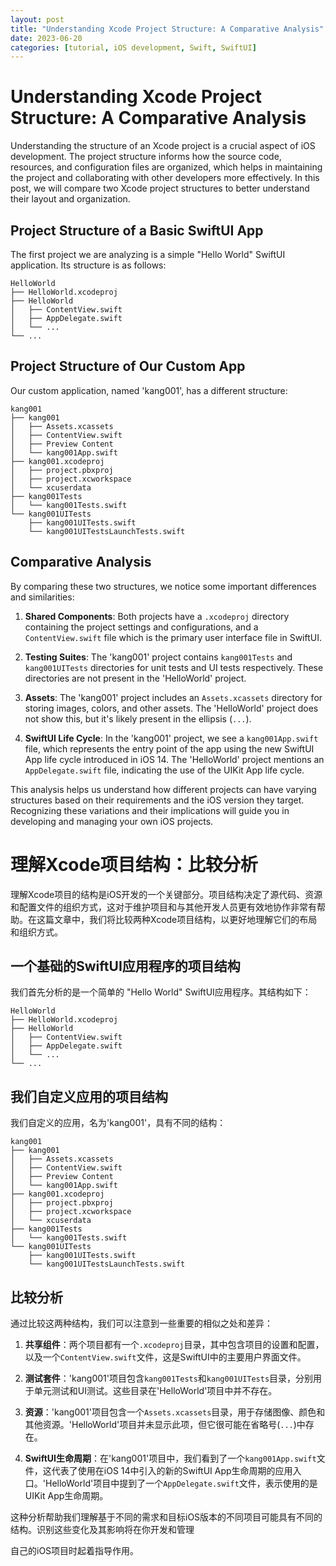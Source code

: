```yaml
---
layout: post
title: "Understanding Xcode Project Structure: A Comparative Analysis"
date: 2023-06-20
categories: [tutorial, iOS development, Swift, SwiftUI]
---
```


# Understanding Xcode Project Structure: A Comparative Analysis

Understanding the structure of an Xcode project is a crucial aspect of iOS development. The project structure informs how the source code, resources, and configuration files are organized, which helps in maintaining the project and collaborating with other developers more effectively. In this post, we will compare two Xcode project structures to better understand their layout and organization.

## Project Structure of a Basic SwiftUI App

The first project we are analyzing is a simple "Hello World" SwiftUI application. Its structure is as follows:

```
HelloWorld
├── HelloWorld.xcodeproj
├── HelloWorld
│   ├── ContentView.swift
│   ├── AppDelegate.swift
│   └── ...
└── ...
```

## Project Structure of Our Custom App

Our custom application, named 'kang001', has a different structure:

```
kang001
├── kang001
│   ├── Assets.xcassets
│   ├── ContentView.swift
│   ├── Preview Content
│   └── kang001App.swift
├── kang001.xcodeproj
│   ├── project.pbxproj
│   ├── project.xcworkspace
│   └── xcuserdata
├── kang001Tests
│   └── kang001Tests.swift
└── kang001UITests
    ├── kang001UITests.swift
    └── kang001UITestsLaunchTests.swift
```

## Comparative Analysis

By comparing these two structures, we notice some important differences and similarities:

1. **Shared Components**: Both projects have a `.xcodeproj` directory containing the project settings and configurations, and a `ContentView.swift` file which is the primary user interface file in SwiftUI. 

2. **Testing Suites**: The 'kang001' project contains `kang001Tests` and `kang001UITests` directories for unit tests and UI tests respectively. These directories are not present in the 'HelloWorld' project.

3. **Assets**: The 'kang001' project includes an `Assets.xcassets` directory for storing images, colors, and other assets. The 'HelloWorld' project does not show this, but it's likely present in the ellipsis (`...`).

4. **SwiftUI Life Cycle**: In the 'kang001' project, we see a `kang001App.swift` file, which represents the entry point of the app using the new SwiftUI App life cycle introduced in iOS 14. The 'HelloWorld' project mentions an `AppDelegate.swift` file, indicating the use of the UIKit App life cycle.

This analysis helps us understand how different projects can have varying structures based on their requirements and the iOS version they target. Recognizing these variations and their implications will guide you in developing and managing your own iOS projects.




# 理解Xcode项目结构：比较分析

理解Xcode项目的结构是iOS开发的一个关键部分。项目结构决定了源代码、资源和配置文件的组织方式，这对于维护项目和与其他开发人员更有效地协作非常有帮助。在这篇文章中，我们将比较两种Xcode项目结构，以更好地理解它们的布局和组织方式。

## 一个基础的SwiftUI应用程序的项目结构

我们首先分析的是一个简单的 "Hello World" SwiftUI应用程序。其结构如下：

```
HelloWorld
├── HelloWorld.xcodeproj
├── HelloWorld
│   ├── ContentView.swift
│   ├── AppDelegate.swift
│   └── ...
└── ...
```

## 我们自定义应用的项目结构

我们自定义的应用，名为'kang001'，具有不同的结构：

```
kang001
├── kang001
│   ├── Assets.xcassets
│   ├── ContentView.swift
│   ├── Preview Content
│   └── kang001App.swift
├── kang001.xcodeproj
│   ├── project.pbxproj
│   ├── project.xcworkspace
│   └── xcuserdata
├── kang001Tests
│   └── kang001Tests.swift
└── kang001UITests
    ├── kang001UITests.swift
    └── kang001UITestsLaunchTests.swift
```

## 比较分析

通过比较这两种结构，我们可以注意到一些重要的相似之处和差异：

1. **共享组件**：两个项目都有一个`.xcodeproj`目录，其中包含项目的设置和配置，以及一个`ContentView.swift`文件，这是SwiftUI中的主要用户界面文件。

2. **测试套件**：'kang001'项目包含`kang001Tests`和`kang001UITests`目录，分别用于单元测试和UI测试。这些目录在'HelloWorld'项目中并不存在。

3. **资源**：'kang001'项目包含一个`Assets.xcassets`目录，用于存储图像、颜色和其他资源。'HelloWorld'项目并未显示此项，但它很可能在省略号(`...`)中存在。

4. **SwiftUI生命周期**：在'kang001'项目中，我们看到了一个`kang001App.swift`文件，这代表了使用在iOS 14中引入的新的SwiftUI App生命周期的应用入口。'HelloWorld'项目中提到了一个`AppDelegate.swift`文件，表示使用的是UIKit App生命周期。

这种分析帮助我们理解基于不同的需求和目标iOS版本的不同项目可能具有不同的结构。识别这些变化及其影响将在你开发和管理

自己的iOS项目时起着指导作用。